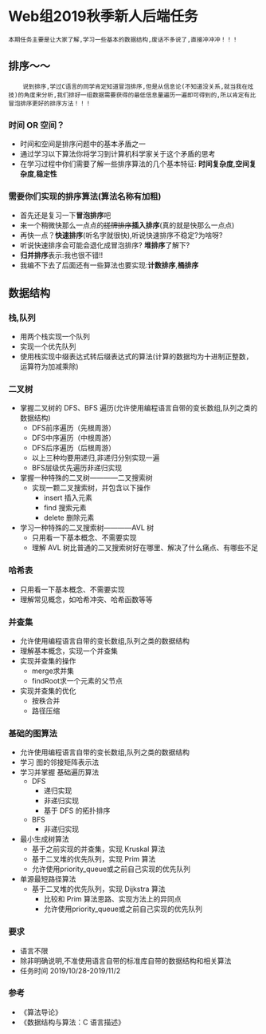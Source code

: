 # Web组2019秋季新人后端任务
```
本期任务主要是让大家了解,学习一些基本的数据结构,废话不多说了,直接冲冲冲！！！
```

## 排序～～
```
    说到排序,学过C语言的同学肯定知道冒泡排序,但是从信息论(不知道没关系,就当我在炫技)的角度来分析,我们排好一组数据需要获得的最低信息量遍历一遍即可得到的,所以肯定有比冒泡排序更好的排序方法！！！
```
### 时间 OR 空间？
* 时间和空间是排序问题中的基本矛盾之一
* 通过学习以下算法你将学习到计算机科学家关于这个矛盾的思考
* 在学习过程中你们需要了解一些排序算法的几个基本特征: **时间复杂度**,**空间复杂度**,**稳定性**
### 需要你们实现的排序算法(算法名称有加粗)
* 首先还是复习一下**冒泡排序**吧
* 来一个稍微快那么一点点的~~搓牌排序~~**插入排序**(真的就是快那么一点点)
* 再快一点？**快速排序**(听名字就很快),听说快速排序不稳定?为啥呀?
* 听说快速排序会可能会退化成冒泡排序? **堆排序**了解下?
* **归并排序**表示:我也很不错!! 
* 我编不下去了后面还有一些算法也要实现:**计数排序**,**桶排序**

## 数据结构
### 栈,队列
* 用两个栈实现一个队列
* 实现一个优先队列
* 使用栈实现中缀表达式转后缀表达式的算法(计算的数据均为十进制正整数，运算符为加减乘除)
### 二叉树
* 掌握二叉树的 DFS、BFS 遍历(允许使用编程语言自带的变长数组,队列之类的数据结构)
  * DFS前序遍历（先根周游）
  * DFS中序遍历（中根周游）
  * DFS后序遍历（后根周游）
  * 以上三种均要用递归,非递归分别实现一遍   
  * BFS层级优先遍历非递归实现
* 掌握一种特殊的二叉树————二叉搜索树
  * 实现一颗二叉搜索树，并包含以下操作
    * insert 插入元素
    * find 搜索元素
    * delete 删除元素
* 学习一种特殊的二叉搜索树————AVL 树
  * 只用看一下基本概念、不需要实现
  * 理解 AVL 树比普通的二叉搜索树好在哪里、解决了什么痛点、有哪些不足

### 哈希表
  * 只用看一下基本概念、不需要实现
  * 理解常见概念，如哈希冲突、哈希函数等等
### 并查集
* 允许使用编程语言自带的变长数组,队列之类的数据结构
* 理解基本概念，实现一个并查集
* 实现并查集的操作
  * merge求并集
  * findRoot求一个元素的父节点
* 实现并查集的优化
  * 按秩合并
  * 路径压缩
### 基础的图算法
* 允许使用编程语言自带的变长数组,队列之类的数据结构
* 学习 图的邻接矩阵表示法
* 学习并掌握 基础遍历算法
  * DFS
    * 递归实现
    * 非递归实现
    * 基于 DFS 的拓扑排序
  * BFS
    * 非递归实现
* 最小生成树算法
    * 基于之前实现的并查集，实现 Kruskal 算法
    * 基于二叉堆的优先队列，实现 Prim 算法
    * 允许使用priority_queue或之前自己实现的优先队列
* 单源最短路径算法
    * 基于二叉堆的优先队列，实现 Dijkstra 算法
      * 比较和 Prim 算法思路、实现方法上的异同点
      * 允许使用priority_queue或之前自己实现的优先队列
### 要求
* 语言不限
* 除非明确说明,不准使用语言自带的标准库自带的数据结构和相关算法
* 任务时间 2019/10/28-2019/11/2 
### 参考
* 《算法导论》
* 《数据结构与算法：C 语言描述》
